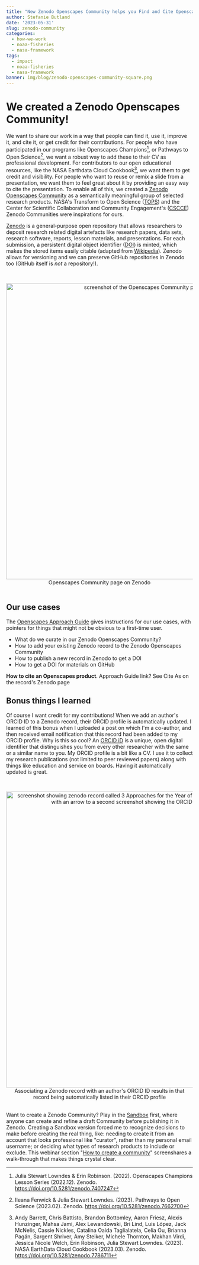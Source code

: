 ```yaml
---
title: "New Zenodo Openscapes Community helps you Find and Cite Openscapes things"
author: Stefanie Butland
date: '2023-05-31'
slug: zenodo-community
categories:
  - how-we-work
  - noaa-fisheries
  - nasa-framework
tags:
  - impact
  - noaa-fisheries
  - nasa-framework
banner: img/blog/zenodo-openscapes-community-square.png
---
```


# We created a Zenodo Openscapes Community!

We want to share our work in a way that people can find it, use it, improve it, and cite it, or get credit for their contributions. For people who have participated in our programs like Openscapes Champions[^1], or Pathways to Open Science[^2], we want a robust way to add these to their CV as professional development. For contributors to our open educational resources, like the NASA Earthdata Cloud Cookbook[^3], we want them to get credit and visibility. For people who want to reuse or remix a slide from a presentation, we want them to feel great about it by providing an easy way to cite the presentation. To enable all of this, we created a [Zenodo Openscapes Community](https://zenodo.org/communities/openscapes/) as a semantically meaningful group of selected research products. NASA's Transform to Open Science ([TOPS](https://zenodo.org/communities/tops/)) and the Center for Scientific Collaboration and Community Engagement's ([CSCCE](https://zenodo.org/communities/cscce/)) Zenodo Communities were inspirations for ours.

[^1]: Julia Stewart Lowndes & Erin Robinson. (2022). Openscapes Champions Lesson Series (2022.12). Zenodo. <https://doi.org/10.5281/zenodo.7407247>

[^2]: Ileana Fenwick & Julia Stewart Lowndes. (2023). Pathways to Open Science (2023.02). Zenodo. <https://doi.org/10.5281/zenodo.7662700>

[^3]: Andy Barrett, Chris Battisto, Brandon Bottomley, Aaron Friesz, Alexis Hunzinger, Mahsa Jami, Alex Lewandowski, Bri Lind, Luis López, Jack McNelis, Cassie Nickles, Catalina Oaida Taglialatela, Celia Ou, Brianna Pagán, Sargent Shriver, Amy Steiker, Michele Thornton, Makhan Virdi, Jessica Nicole Welch, Erin Robinson, Julia Stewart Lowndes. (2023). NASA EarthData Cloud Cookbook (2023.03). Zenodo. <https://doi.org/10.5281/zenodo.7786711>

[Zenodo](https://zenodo.org/) is a general-purpose open repository that allows researchers to deposit research related digital artefacts like research papers, data sets, research software, reports, lesson materials, and presentations. For each submission, a persistent digital object identifier ([DOI](https://en.wikipedia.org/wiki/Digital_object_identifier)) is minted, which makes the stored items easily citable (adapted from [Wikipedia](https://en.wikipedia.org/wiki/Zenodo)). Zenodo allows for versioning and we can preserve GitHub repositories in Zenodo too (GitHub itself is *not* a repository!).

<br> <center><a><img src="/img/blog/zenodo-openscapes-community.png" width="800px" alt="screenshot of the Openscapes Community page on Zenodo"></a><figcaption>Openscapes Community page on Zenodo</figcaption></center> <br>

## Our use cases

The [Openscapes Approach Guide](https://openscapes.github.io/approach-guide/approach/tooling.html#sec-zenodo) gives instructions for our use cases, with pointers for things that might not be obvious to a first-time user.

-   What do we curate in our Zenodo Openscapes Community?
-   How to add your existing Zenodo record to the Zenodo Openscapes Community
-   How to publish a new record in Zenodo to get a DOI
-   How to get a DOI for materials on GitHub

**How to cite an Openscapes product**. Approach Guide link? See Cite As on the record's Zenodo page

## Bonus things I learned

Of course I want credit for my contributions! When we add an author's ORCID ID to a Zenodo record, their ORCID profile is automatically updated. I learned of this bonus when I uploaded a post on which I'm a co-author, and then received email notification that this record had been added to my ORCID profile. Why is this so cool? An [ORCID iD](https://support.orcid.org/hc/en-us/articles/360006897334-What-is-my-ORCID-iD-and-how-should-I-use-it-) is a unique, open digital identifier that distinguishes you from every other researcher with the same or a similar name to you. My ORCID profile is a bit like a CV. I use it to collect my research publications (not limited to peer reviewed papers) along with things like education and service on boards. Having it automatically updated is great.

<br> <center><a><img src="/img/blog/zenodo-orcid.png" width="800px" alt="screenshot showing zenodo record called 3 Approaches for the Year of Open Science with green ID symbol linked with an arrow to a second screenshot showing the ORCID record for that publication"></a><figcaption>Associating a Zenodo record with an author's ORCID ID results in that record being automatically listed in their ORCID profile</figcaption></center> <br>

Want to create a Zenodo Community? Play in the [Sandbox](https://sandbox.zenodo.org/) first, where anyone can create and refine a draft Community before publishing it in Zenodo. Creating a Sandbox version forced me to recognize decisions to make before creating the real thing, like: needing to create it from an account that looks professional like "curator", rather than my personal email username; or deciding what types of research products to include or exclude. This webinar section "[How to create a community](https://youtu.be/yj2r8RayIX8?t=734)" screenshares a walk-through that makes things crystal clear.
